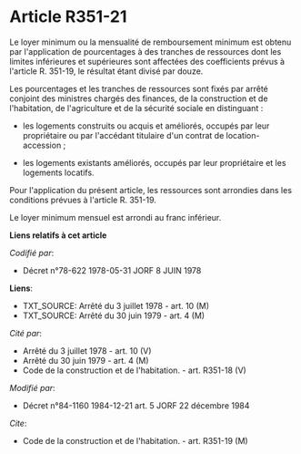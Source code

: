 # Article R351-21

Le loyer minimum ou la mensualité de remboursement minimum est obtenu par l'application de pourcentages à des tranches de
ressources dont les limites inférieures et supérieures sont affectées des coefficients prévus à l'article R. 351-19, le
résultat étant divisé par douze.

Les pourcentages et les tranches de ressources sont fixés par arrêté conjoint des ministres chargés des finances, de la
construction et de l'habitation, de l'agriculture et de la sécurité sociale en distinguant :

- les logements construits ou acquis et améliorés, occupés par leur propriétaire ou par l'accédant titulaire d'un contrat de
location-accession ;

- les logements existants améliorés, occupés par leur propriétaire et les logements locatifs.

Pour l'application du présent article, les ressources sont arrondies dans les conditions prévues à l'article R. 351-19.

Le loyer minimum mensuel est arrondi au franc inférieur.

**Liens relatifs à cet article**

_Codifié par_:

  - Décret n°78-622 1978-05-31 JORF 8 JUIN 1978

**Liens**:

  - TXT_SOURCE: Arrêté du 3 juillet 1978 - art. 10 (M)
  - TXT_SOURCE: Arrêté du 30 juin 1979 - art. 4 (M)

_Cité par_:

  - Arrêté du 3 juillet 1978 - art. 10 (V)
  - Arrêté du 30 juin 1979 - art. 4 (M)
  - Code de la construction et de l'habitation. - art. R351-18 (V)

_Modifié par_:

  - Décret n°84-1160 1984-12-21 art. 5 JORF 22 décembre 1984

_Cite_:

  - Code de la construction et de l'habitation. - art. R351-19 (M)
